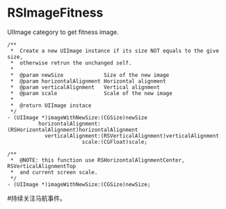 RSImageFitness
==============

UIImage category to get fitness image.

    /**
     *  Create a new UIImage instance if its size NOT equals to the give size,
     *  otherwise retrun the unchanged self.
     *
     *  @param newSize             Size of the new image
     *  @param horizontalAlignment Horizontal alignment
     *  @param verticalAlignment   Vertical alignment
     *  @param scale               Scale of the new image
     *
     *  @return UIImage instace
     */
    - (UIImage *)imageWithNewSize:(CGSize)newSize
              horizontalAlignment:(RSHorizontalAlignment)horizontalAlignment
                verticalAlignment:(RSVerticalAlignment)verticalAlignment
                            scale:(CGFloat)scale;

    /**
     *  @NOTE: this function use RSHorizontalAlignmentCenter, RSVerticalAlignmentTop
     *  and current screen scale.
     */
    - (UIImage *)imageWithNewSize:(CGSize)newSize;
    
#持续关注马航事件。
